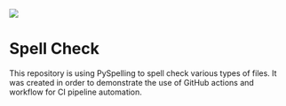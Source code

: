 ![](https://github.com/uribench/spell-check/workflows/Test/badge.svg)

# Spell Check

This repository is using PySpelling to spell check various types of files.
It was created in order to demonstrate the use of GitHub actions and workflow for CI pipeline automation.
